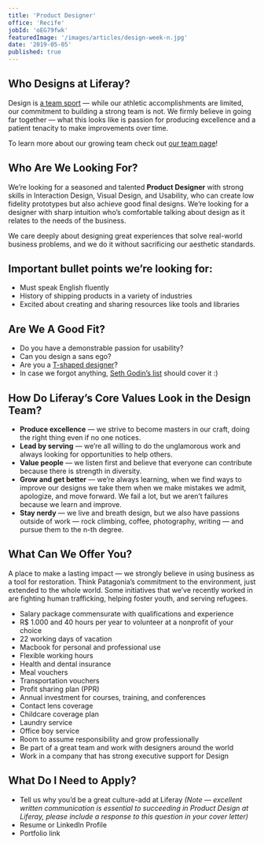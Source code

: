 ```yaml
---
title: 'Product Designer'
office: 'Recife'
jobId: 'oEG79fwk'
featuredImage: '/images/articles/design-week-n.jpg'
date: '2019-05-05'
published: true
---
```


## Who Designs at Liferay?

Design is [a team sport](https://www.oreilly.com/ideas/12-qualities-of-effective-design-organizations) — while our athletic accomplishments are limited, our commitment to building a strong team is not. We firmly believe in going far together — what this looks like is passion for producing excellence and a patient tenacity to make improvements over time.

To learn more about our growing team check out [our team page](/team)!

## Who Are We Looking For?

We’re looking for a seasoned and talented **Product Designer** with strong skills in Interaction Design, Visual Design, and Usability, who can create low fidelity prototypes but also achieve good final designs. We’re looking for a designer with sharp intuition who’s comfortable talking about design as it relates to the needs of the business.

We care deeply about designing great experiences that solve real-world business problems, and we do it without sacrificing our aesthetic standards.

## Important bullet points we’re looking for:

-   Must speak English fluently
-   History of shipping products in a variety of industries
-   Excited about creating and sharing resources like tools and libraries

## Are We A Good Fit?

-   Do you have a demonstrable passion for usability?
-   Can you design a sans ego?
-   Are you a [T-shaped designer](https://chiefexecutive.net/ideo-ceo-tim-brown-t-shaped-stars-the-backbone-of-ideoaes-collaborative-culture__trashed/)?
-   In case we forgot anything, [Seth Godin’s list](https://seths.blog/2018/04/missing-from-your-job-office/) should cover it :)

## How Do Liferay’s Core Values Look in the Design Team?

-   **Produce excellence** — we strive to become masters in our craft, doing the right thing even if no one notices.
-   **Lead by serving** — we’re all willing to do the unglamorous work and always looking for opportunities to help others.
-   **Value people** — we listen first and believe that everyone can contribute because there is strength in diversity.
-   **Grow and get better** — we’re always learning, when we find ways to improve our designs we take them when we make mistakes we admit, apologize, and move forward. We fail a lot, but we aren’t failures because we learn and improve.
-   **Stay nerdy** — we live and breath design, but we also have passions outside of work — rock climbing, coffee, photography, writing — and pursue them to the n-th degree.

## What Can We Offer You?

A place to make a lasting impact — we strongly believe in using business as a tool for restoration. Think Patagonia’s commitment to the environment, just extended to the whole world. Some initiatives that we’ve recently worked in are fighting human trafficking, helping foster youth, and serving refugees.

-   Salary package commensurate with qualifications and experience
-   R\$ 1.000 and 40 hours per year to volunteer at a nonprofit of your choice
-   22 working days of vacation
-   Macbook for personal and professional use
-   Flexible working hours
-   Health and dental insurance
-   Meal vouchers
-   Transportation vouchers
-   Profit sharing plan (PPR)
-   Annual investment for courses, training, and conferences
-   Contact lens coverage
-   Childcare coverage plan
-   Laundry service
-   Office boy service
-   Room to assume responsibility and grow professionally
-   Be part of a great team and work with designers around the world
-   Work in a company that has strong executive support for Design

## What Do I Need to Apply?

-   Tell us why you’d be a great culture-add at Liferay _(Note — excellent written communication is essential to succeeding in Product Design at Liferay, please include a response to this question in your cover letter)_
-   Resume or LinkedIn Profile
-   Portfolio link
